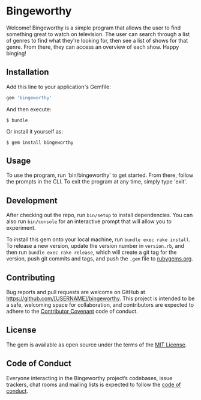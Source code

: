 # Bingeworthy

Welcome! Bingeworthy is a simple program that allows the user to find something great to watch on television. The user can search through a list of genres to find what they're looking for, then see a list of shows for that genre. From there, they can access an overview of each show. Happy binging!

## Installation

Add this line to your application's Gemfile:

```ruby
gem 'bingeworthy'
```

And then execute:

    $ bundle

Or install it yourself as:

    $ gem install bingeworthy

## Usage

To use the program, run 'bin/bingeworthy' to get started. From there, follow the prompts in the CLI. To exit the program at any time, simply type 'exit'. 

## Development

After checking out the repo, run `bin/setup` to install dependencies. You can also run `bin/console` for an interactive prompt that will allow you to experiment.

To install this gem onto your local machine, run `bundle exec rake install`. To release a new version, update the version number in `version.rb`, and then run `bundle exec rake release`, which will create a git tag for the version, push git commits and tags, and push the `.gem` file to [rubygems.org](https://rubygems.org).

## Contributing

Bug reports and pull requests are welcome on GitHub at https://github.com/[USERNAME]/bingeworthy. This project is intended to be a safe, welcoming space for collaboration, and contributors are expected to adhere to the [Contributor Covenant](http://contributor-covenant.org) code of conduct.

## License

The gem is available as open source under the terms of the [MIT License](https://opensource.org/licenses/MIT).

## Code of Conduct

Everyone interacting in the Bingeworthy project’s codebases, issue trackers, chat rooms and mailing lists is expected to follow the [code of conduct](https://github.com/[USERNAME]/bingeworthy/blob/master/CODE_OF_CONDUCT.md).
